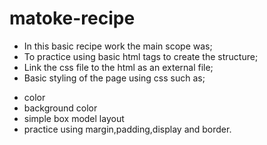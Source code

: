 # matoke-recipe
- In this basic recipe work the main scope was;
- To practice using basic html tags to create the structure;
- Link the css file to the html as an external file;
- Basic styling of the page using css such as;
* color
* background color
* simple box model layout
* practice using margin,padding,display and border.